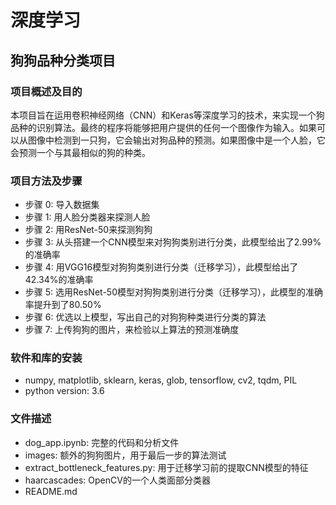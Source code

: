 # 深度学习

## 狗狗品种分类项目

### 项目概述及目的
本项目旨在运用卷积神经网络（CNN）和Keras等深度学习的技术，来实现一个狗品种的识别算法。最终的程序将能够把用户提供的任何一个图像作为输入。如果可以从图像中检测到一只狗，它会输出对狗品种的预测。如果图像中是一个人脸，它会预测一个与其最相似的狗的种类。

### 项目方法及步骤
- 步骤 0: 导入数据集
- 步骤 1: 用人脸分类器来探测人脸
- 步骤 2: 用ResNet-50来探测狗狗
- 步骤 3: 从头搭建一个CNN模型来对狗狗类别进行分类，此模型给出了2.99%的准确率
- 步骤 4: 用VGG16模型对狗狗类别进行分类（迁移学习），此模型给出了42.34%的准确率
- 步骤 5: 选用ResNet-50模型对狗狗类别进行分类（迁移学习），此模型的准确率提升到了80.50%
- 步骤 6: 优选以上模型，写出自己的对狗狗种类进行分类的算法
- 步骤 7: 上传狗狗的图片，来检验以上算法的预测准确度

### 软件和库的安装
- numpy, matplotlib, sklearn, keras, glob, tensorflow, cv2, tqdm, PIL
- python version: 3.6

### 文件描述

- dog_app.ipynb: 完整的代码和分析文件
- images: 额外的狗狗图片，用于最后一步的算法测试
- extract_bottleneck_features.py: 用于迁移学习前的提取CNN模型的特征
- haarcascades: OpenCV的一个人类面部分类器
- README.md
